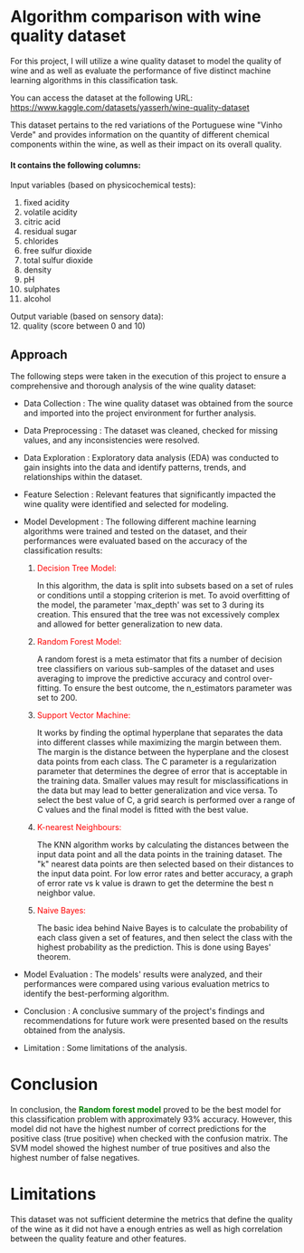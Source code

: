 # Algorithm comparison with wine quality dataset
For this project, I will utilize a wine quality dataset to model the quality of wine and as well as evaluate the performance of five distinct machine learning algorithms in this classification task. 

You can access the dataset at the following URL: https://www.kaggle.com/datasets/yasserh/wine-quality-dataset 

This dataset pertains to the red variations of the Portuguese wine "Vinho Verde" and provides information on the quantity of different chemical components within the wine, as well as their impact on its overall quality.

#### It contains the following columns: 
Input variables (based on physicochemical tests):
1. fixed acidity
2. volatile acidity
3. citric acid
4. residual sugar
5. chlorides
6. free sulfur dioxide
7. total sulfur dioxide
8. density
9. pH
10. sulphates
11. alcohol

Output variable (based on sensory data):<br>
12. quality (score between 0 and 10)

## Approach
The following steps were taken in the execution of this project to ensure a comprehensive and thorough analysis of the wine quality dataset:

- <a href ='#dc' style = 'text-decoration: none'> Data Collection </a>: The wine quality dataset was obtained from the source and imported into the project environment for further analysis.

- <a href ='#dp' style = 'text-decoration: none'> Data Preprocessing </a>: The dataset was cleaned, checked for missing values, and any inconsistencies were resolved. 

- <a href ='#de' style = 'text-decoration: none'>  Data Exploration </a>: Exploratory data analysis (EDA) was conducted to gain insights into the data and identify patterns, trends, and relationships within the dataset.

- <a href ='#fs' style = 'text-decoration: none'>  Feature Selection </a>: Relevant features that significantly impacted the wine quality were identified and selected for modeling.

- <a href ='#md' style = 'text-decoration: none'>  Model Development </a>: The following different machine learning algorithms were trained and tested on the dataset, and their performances were evaluated based on the accuracy of the classification results:
    1. <p style = 'color: red'> Decision Tree Model: </p> In this algorithm, the data is split into subsets based on a set of rules or conditions until a stopping criterion is met. To avoid overfitting of the model, the parameter 'max_depth' was set to 3 during its creation. This ensured that the tree was not excessively complex and allowed for better generalization to new data.
    
    2. <p style = 'color: red'> Random Forest Model:</p> A random forest is a meta estimator that fits a number of decision tree classifiers on various sub-samples of the dataset and uses averaging to improve the predictive accuracy and control over-fitting. To ensure the best outcome, the n_estimators parameter was set to 200. 
    
    3. <p style = 'color: red'> Support Vector Machine:</p> It works by finding the optimal hyperplane that separates the data into different classes while maximizing the margin between them. The margin is the distance between the hyperplane and the closest data points from each class. The C parameter is a regularization parameter that determines the degree of error that is acceptable in the training data. Smaller values may result for misclassifications in the data but may lead to better generalization and vice versa. To select the best value of C, a grid search is performed over a range of C values and the final model is fitted with the best value. 
    
    4. <p style = 'color: red'> K-nearest Neighbours:</p> The KNN algorithm works by calculating the distances between the input data point and all the data points in the training dataset. The "k" nearest data points are then selected based on their distances to the input data point. For low error rates and better accuracy, a graph of error rate vs k value is drawn to get the determine the best n neighbor value.
    5. <p style = 'color: red'> Naive Bayes: </p>The basic idea behind Naive Bayes is to calculate the probability of each class given a set of features, and then select the class with the highest probability as the prediction. This is done using Bayes' theorem.
    

- <a href ='#me' style = 'text-decoration: none'>  Model Evaluation </a>: The models' results were analyzed, and their performances were compared using various evaluation metrics to identify the best-performing algorithm.


- <a href ='#cn' style = 'text-decoration: none'>  Conclusion </a> : A conclusive summary of the project's findings and recommendations for future work were presented based on the results obtained from the analysis.

- <a href ='#lm' style = 'text-decoration: none'>  Limitation </a> : Some limitations of the analysis.

<a id = 'cn'></a>
# Conclusion

In conclusion, the <b style = 'color : green'>Random forest model</b> proved to be the best model for this classification problem with approximately 93% accuracy. However, this model did not have the highest number of correct predictions for the positive class (true positive) when checked with the confusion matrix. The SVM model showed the highest number of true positives and also the highest number of false negatives.

<a id = 'lm'></a>
# Limitations

This dataset was not sufficient determine the metrics that define the quality of the wine as it did not have a enough entries as well as high correlation between the quality feature and other features.


```python

```
